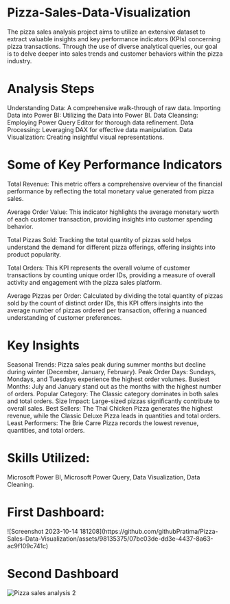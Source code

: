 # Pizza-Sales-Data-Visualization

The pizza sales analysis project aims to utilize an extensive dataset to extract valuable insights and key performance indicators (KPIs) concerning pizza transactions. Through the use of diverse analytical queries, our goal is to delve deeper into sales trends and customer behaviors within the pizza industry.

<h1>Analysis Steps</h1>

Understanding Data: A comprehensive walk-through of raw data.
Importing Data into Power BI: Utilizing the Data into Power BI.
Data Cleansing: Employing Power Query Editor for thorough data refinement.
Data Processing: Leveraging DAX for effective data manipulation.
Data Visualization: Creating insightful visual representations.

<h1>Some of Key Performance Indicators</h1>

Total Revenue: This metric offers a comprehensive overview of the financial performance by reflecting the total monetary value generated from pizza sales.

Average Order Value: This indicator highlights the average monetary worth of each customer transaction, providing insights into customer spending behavior.

Total Pizzas Sold: Tracking the total quantity of pizzas sold helps understand the demand for different pizza offerings, offering insights into product popularity.

Total Orders: This KPI represents the overall volume of customer transactions by counting unique order IDs, providing a measure of overall activity and engagement with the pizza sales platform.

Average Pizzas per Order: Calculated by dividing the total quantity of pizzas sold by the count of distinct order IDs, this KPI offers insights into the average number of pizzas ordered per transaction, offering a nuanced understanding of customer preferences.

<h1>Key Insights</h1>

Seasonal Trends: Pizza sales peak during summer months but decline during winter (December, January, February).
Peak Order Days: Sundays, Mondays, and Tuesdays experience the highest order volumes.
Busiest Months: July and January stand out as the months with the highest number of orders.
Popular Category: The Classic category dominates in both sales and total orders.
Size Impact: Large-sized pizzas significantly contribute to overall sales.
Best Sellers: The Thai Chicken Pizza generates the highest revenue, while the Classic Deluxe Pizza leads in quantities and total orders.
Least Performers: The Brie Carre Pizza records the lowest revenue, quantities, and total orders.

<h1>Skills Utilized:</h1> Microsoft Power BI, Microsoft Power Query, Data Visualization, Data Cleaning.

<h1>First Dashboard:</h1>
![Screenshot 2023-10-14 181208](https://github.com/githubPratima/Pizza-Sales-Data-Visualization/assets/98135375/07bc03de-dd3e-4437-8a63-ac9f109c741c)


<h1>Second Dashboard</h1>


![Pizza sales analysis 2](https://github.com/githubPratima/Pizza-Sales-Data-Visualization/assets/98135375/2d2b672e-55cb-4f1d-b6bd-0c4e579932cb)

